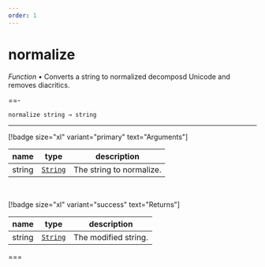 ```yaml
---
order: 1
---
```

# normalize

_Function_ &bull; Converts a string to normalized decomposd Unicode and removes diacritics.


==- <pre><code>normalize string &rarr; string</code></pre>
<hr>

[!badge size="xl" variant="primary" text="Arguments"]

| name | type | description |
|------|------|-------------|
|string|[`String`][String]|The string to normalize.|

<br>

[!badge size="xl" variant="success" text="Returns"]

| name | type | description |
|------|------|-------------|
|string|[`String`][Global]|The modified string.|



===




[String]: https://developer.mozilla.org/en-US/docs/Web/JavaScript/Reference/Global_Objects/String
[Global]: #